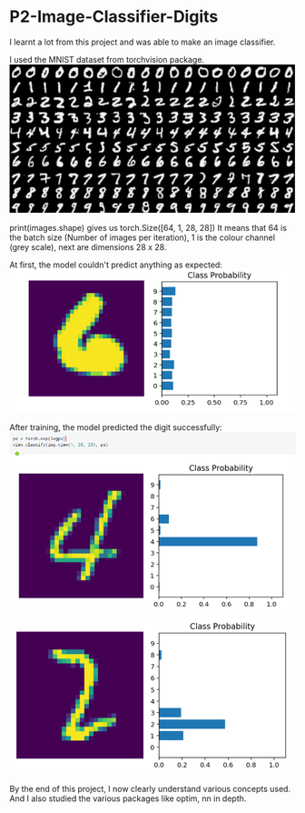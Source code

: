 # P2-Image-Classifier-Digits

I learnt a lot from this project and was able to make an image classifier.

I used the MNIST dataset from torchvision package.
![MNIST Dataset](https://github.com/adinalini/P2-Image-Classifier-Digits/blob/master/Images/mnist.PNG)

print(images.shape) gives us torch.Size([64, 1, 28, 28])
It means that 64 is the batch size (Number of images per iteration), 1 is the colour channel (grey scale), next are dimensions 28 x 28.

At first, the model couldn't predict anything as expected:
![Before Training](https://github.com/adinalini/P2-Image-Classifier-Digits/blob/master/Images/before%20train.PNG)

After training, the model predicted the digit successfully:
![After Training 1](https://github.com/adinalini/P2-Image-Classifier-Digits/blob/master/Images/after%20train.PNG)
![After Training 2](https://github.com/adinalini/P2-Image-Classifier-Digits/blob/master/Images/after%20train%202.PNG)

By the end of this project, I now clearly understand various concepts used. And I also studied the various packages like optim, nn in depth.


